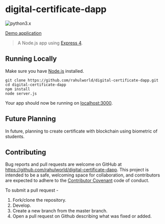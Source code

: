 # digital-certificate-dapp
![python3.x](https://img.shields.io/badge/python-3.x-brightgreen.svg)

<!-- [Implemented OAT methods](https://github.com/rahulworld/Data-analysis/blob/master/examples/README.md) -->

[Demo application](https://digital-certificate-dapp.herokuapp.com/)

> A Node.js app using [Express 4](http://expressjs.com/).

## Running Locally

Make sure you have [Node.js](http://nodejs.org/) installed.

```
git clone https://github.com/rahulworld/digital-certificate-dapp.git
cd digital-certificate-dapp
npm install
node server.js
```

Your app should now be running on [localhost:3000](http://localhost:3000/).

## Future Planning
In future, planning to create certificate with blockchain using biometric of students.

## Contributing

Bug reports and pull requests are welcome on GitHub at https://github.com/rahulworld/digital-certificate-dapp. This project is intended to be a safe, welcoming space for collaboration, and contributors are expected to adhere to the [Contributor Covenant](http://contributor-covenant.org) code of conduct.

To submit a pull request - 

1. Fork/clone the repository.
2. Develop.
3. Create a new branch from the master branch.
4. Open a pull request on Github describing what was fixed or added.
